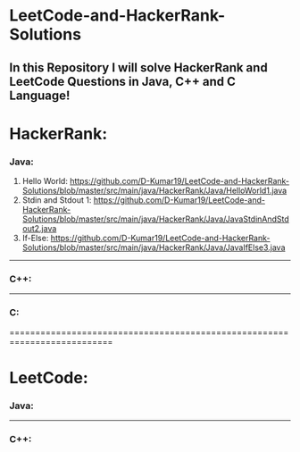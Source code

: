 # LeetCode-and-HackerRank-Solutions
## In this Repository I will solve HackerRank and LeetCode Questions in Java, C++ and C Language!

# HackerRank:
### Java:
  1) Hello World: https://github.com/D-Kumar19/LeetCode-and-HackerRank-Solutions/blob/master/src/main/java/HackerRank/Java/HelloWorld1.java
  2) Stdin and Stdout 1: https://github.com/D-Kumar19/LeetCode-and-HackerRank-Solutions/blob/master/src/main/java/HackerRank/Java/JavaStdinAndStdout2.java
  3) If-Else: https://github.com/D-Kumar19/LeetCode-and-HackerRank-Solutions/blob/master/src/main/java/HackerRank/Java/JavaIfElse3.java

***
### C++:

***
### C:

==========================================================================
# LeetCode: 
### Java:

***
### C++:
